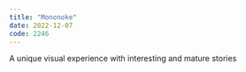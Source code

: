 ```yaml
---
title: "Mononoke"
date: 2022-12-07
code: 2246
---
```

A unique visual experience with interesting and mature stories